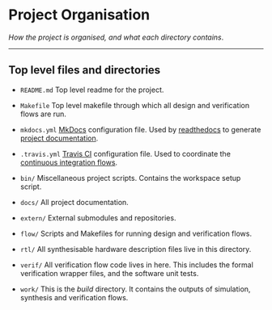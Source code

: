 
# Project Organisation

*How the project is organised, and what each directory contains*.

---

## Top level files and directories

- `README.md`
    Top level readme for the project.

- `Makefile`
    Top level makefile through which all design and verification flows are
    run.

- `mkdocs.yml`
    [MkDocs](https://www.mkdocs.org/)
    configuration file.
    Used by
    [readthedocs](https://readthedocs.org/)
    to generate
    [project documentation](https://croyde-riscv.readthedocs.io/en/latest/).

- `.travis.yml`
    [Travis CI](https://travis-ci.org/)
    configuration file.
    Used to coordinate the 
    [continuous integration flows](https://www.travis-ci.com/github/ben-marshall/croyde-riscv).

- `bin/`
    Miscellaneous project scripts.
    Contains the workspace setup script.

- `docs/`
    All project documentation.

- `extern/`
    External submodules and repositories.

- `flow/`
    Scripts and Makefiles for running design and verification flows.

- `rtl/`
    All synthesisable hardware description files live in this directory.

- `verif/`
    All verification flow code lives in here.
    This includes the formal verification wrapper files, and the
    software unit tests.

- `work/`
    This is the *build* directory.
    It contains the outputs of simulation, synthesis and verification
    flows.

